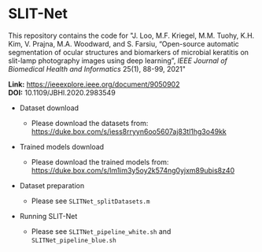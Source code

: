 # SLIT-Net

This repository contains the code for "J. Loo, M.F. Kriegel, M.M. Tuohy, K.H. Kim, V. Prajna, M.A. Woodward, and S. Farsiu, “Open-source automatic segmentation of ocular structures and biomarkers of microbial keratitis on slit-lamp photography images using deep learning”, *IEEE Journal of Biomedical Health and Informatics* 25(1), 88-99, 2021"

**Link:** https://ieeexplore.ieee.org/document/9050902  
**DOI:** 10.1109/JBHI.2020.2983549

* Dataset download
    * Please download the datasets from: https://duke.box.com/s/iess8rryyn6oo5607aj83tl1hg3o49kk
    
* Trained models download
   * Please download the trained models from: https://duke.box.com/s/lm1im3y5oy2k574ng0yjxm89ubis8z40

* Dataset preparation  
    * Please see ```SLITNet_splitDatasets.m```

* Running SLIT-Net
    * Please see ```SLITNet_pipeline_white.sh``` and ```SLITNet_pipeline_blue.sh```

